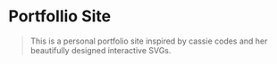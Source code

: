 # Portfollio Site

> This is a personal portfolio site inspired by cassie codes and her beautifully designed interactive SVGs.